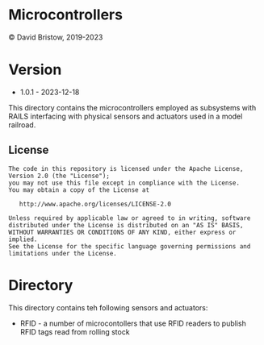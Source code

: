 # Microcontrollers
&copy; David Bristow, 2019-2023

# Version
* 1.0.1 - 2023-12-18

This directory contains the microcontrollers employed as subsystems with RAILS interfacing with physical sensors and actuators used in a model railroad.

## License

    The code in this repository is licensed under the Apache License, Version 2.0 (the "License");
    you may not use this file except in compliance with the License.
    You may obtain a copy of the License at

       http://www.apache.org/licenses/LICENSE-2.0

    Unless required by applicable law or agreed to in writing, software
    distributed under the License is distributed on an "AS IS" BASIS,
    WITHOUT WARRANTIES OR CONDITIONS OF ANY KIND, either express or implied.
    See the License for the specific language governing permissions and
    limitations under the License.


# Directory
This directory contains teh following sensors and actuators:

* RFID - a number of microcontollers that use RFID readers to publish RFID tags read from rolling stock
